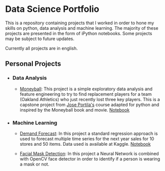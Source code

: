 # Data Science Portfolio
This is a repository containing projects that I worked in order to hone my skills on python, data analysis and machine learning. The majority of these projects are presented in the form of iPython notebooks. Some projects may be subject to future updates.

Currently all projects are in english.

##  Personal Projects

* ### Data Analysis
  
  * [Moneyball](https://github.com/diogolbar/portfolio/tree/main/Moneyball): This project is a simple exploratory data analysis and feature engineering to try to find replacement players for a team (Oakland Athletics) who just recently lost three key players. This is a capstone project from [Jose Portila's](https://www.udemy.com/course/data-science-and-machine-learning-bootcamp-with-r/) course adapted for python and inspired by the Moneyball book and movie. [Notebook](https://nbviewer.jupyter.org/github/diogolbar/portfolio/blob/main/Moneyball/Moneyball.ipynb)

* ### Machine Learning

  * [Demand Forecast](https://github.com/diogolbar/store-sales-forecast): In this project a standard regression approach is used to forecast multiple time series for the next year sales for 10 stores and 50 items. Data used is available at Kaggle. [Notebook](https://nbviewer.jupyter.org/github/diogolbar/store-sales-forecast/blob/main/DemandTimeSeries.ipynb)

  * [Facial Mask Detection](https://github.com/diogolbar/mask-detection): In this project a Neural Network is combined with OpenCV face detector in order to identify if a person is wearing a mask or not.
  
